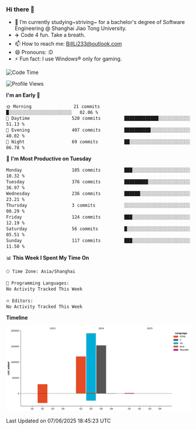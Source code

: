 ### Hi there 👋
- 🌱 I’m currently studying~striving~ for a bachelor's degree of Software Engineering @ Shanghai Jiao Tong University.
- ✈️ Code 4 fun. Take a breath.
- 📫 How to reach me: BillLi233@outlook.com
- 😄 Pronouns: :D
- ⚡ Fun fact: I use Windows® only for gaming.

<!--START_SECTION:waka-->
![Code Time](http://img.shields.io/badge/Code%20Time-439%20hrs%2020%20mins-blue)

![Profile Views](http://img.shields.io/badge/Profile%20Views-0-blue)

**I'm an Early 🐤** 

```text
🌞 Morning                21 commits          █░░░░░░░░░░░░░░░░░░░░░░░░   02.06 % 
🌆 Daytime                520 commits         █████████████░░░░░░░░░░░░   51.13 % 
🌃 Evening                407 commits         ██████████░░░░░░░░░░░░░░░   40.02 % 
🌙 Night                  69 commits          ██░░░░░░░░░░░░░░░░░░░░░░░   06.78 % 
```
📅 **I'm Most Productive on Tuesday** 

```text
Monday                   105 commits         ███░░░░░░░░░░░░░░░░░░░░░░   10.32 % 
Tuesday                  376 commits         █████████░░░░░░░░░░░░░░░░   36.97 % 
Wednesday                236 commits         ██████░░░░░░░░░░░░░░░░░░░   23.21 % 
Thursday                 3 commits           ░░░░░░░░░░░░░░░░░░░░░░░░░   00.29 % 
Friday                   124 commits         ███░░░░░░░░░░░░░░░░░░░░░░   12.19 % 
Saturday                 56 commits          █░░░░░░░░░░░░░░░░░░░░░░░░   05.51 % 
Sunday                   117 commits         ███░░░░░░░░░░░░░░░░░░░░░░   11.50 % 
```


📊 **This Week I Spent My Time On** 

```text
🕑︎ Time Zone: Asia/Shanghai

💬 Programming Languages: 
No Activity Tracked This Week

🔥 Editors: 
No Activity Tracked This Week
```

**Timeline**

![Lines of Code chart](https://raw.githubusercontent.com/GMH233/GMH233/main/assets/bar_graph.png)


 Last Updated on 07/06/2025 18:45:23 UTC
<!--END_SECTION:waka-->

<!--
**GMH233/GMH233** is a ✨ _special_ ✨ repository because its `README.md` (this file) appears on your GitHub profile.

Here are some ideas to get you started:

- 🔭 I’m currently working on ...
- 🌱 I’m currently learning ...
- 👯 I’m looking to collaborate on ...
- 🤔 I’m looking for help with ...
- 💬 Ask me about ...
- 📫 How to reach me: ...
- 😄 Pronouns: ...
- ⚡ Fun fact: ...
-->
